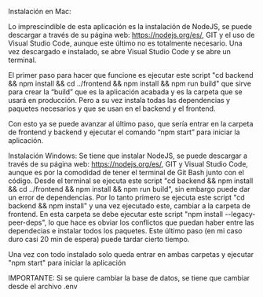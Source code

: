Instalación en Mac:

Lo imprescindible de esta aplicación es la instalación de NodeJS, se puede descargar a través de su página web: https://nodejs.org/es/, GIT y el uso de Visual Studio Code, aunque este último no es totalmente necesario.
Una vez descargado e instalado, se abre Visual Studio Code y se abre un terminal.


El primer paso para hacer que funcione es ejecutar este script "cd backend && npm install  && cd ../frontend && npm install && npm run build" que sirve para crear la “build” que es la aplicación acabada y es la carpeta que se usará en producción. Pero a su vez instala todas las dependencias y paquetes necesarios y que se usan en el backend y el frontend.

Con esto ya se puede avanzar al último paso, que sería entrar en la carpeta de frontend y backend y ejecutar el comando “npm start” para iniciar la aplicación.


Instalación Windows:
Se tiene que instalar NodeJS, se puede descargar a través de su página web: https://nodejs.org/es/, GIT y Visual Studio Code, aunque es por la comodidad de tener el terminal de Git Bash junto con el código.
Desde el terminal se ejecuta este script "cd backend && npm install  && cd ../frontend && npm install && npm run build", sin embargo puede dar un error de dependencias. Por lo tanto primero se ejecuta este script "cd backend && npm install" y una vez ejecutado este, cambiar a la carpeta de frontend. En esta carpeta se debe ejecutar este script "npm install --legacy-peer-deps", lo que hace es obviar los conflictos que puedan haber entre las dependecias e instalar todos los paquetes. Este último paso (en mi caso duro casi 20 min de espera) puede tardar cierto tiempo.

Una vez con todo instalado solo queda entrar en ambas carpetas y ejecutar "npm start" para iniciar la aplicación


IMPORTANTE: Si se quiere cambiar la base de datos, se tiene que cambiar desde el archivo .env